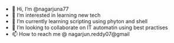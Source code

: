 - 👋 Hi, I’m @nagarjuna77
- 👀 I’m interested in learning new tech
- 🌱 I’m currently learning scripting using phyton and shell 
- 💞️ I’m looking to collaborate on IT automatin using best practises
- 📫 How to reach me @ nagarjun.reddy07@gmail
<!---
nagarjuna77/nagarjuna77 is a ✨ special ✨ repository because its `README.md` (this file) appears on your GitHub profile.
You can click the Preview link to take a look at your changes.
--->
